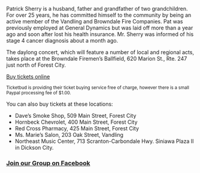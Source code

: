 Patrick Sherry is a husband, father and grandfather of two grandchildren. For over 25 years, he has committed himself to the community by being an active member of the Vandling and Browndale Fire Companies. Pat was previously employed at General Dynamics but was laid off more than a year ago and soon after lost his health insurance. Mr. Sherry was informed of his stage 4 cancer diagnosis about a month ago.

The daylong concert, which will feature a number of local and regional acts, takes place at the Browndale Firemen’s Ballfield, 620 Marion St., Rte. 247 just north of Forest City.

<a href="https://patsherrybenefit.ticketbud.com/tickets" title="Pat Sherry Benefit Tickets" class="ticket-button">Buy tickets online</a>

<small>Ticketbud is providing their ticket buying service free of charge, however there is a small Paypal processing fee of $1.00.</small>

You can also buy tickets at these locations:

*   Dave’s Smoke Shop, 509 Main Street, Forest City
*   Hornbeck Chevrolet, 400 Main Street, Forest City
*   Red Cross Pharmacy, 425 Main Street, Forest City
*   Ms. Marie’s Salon, 203 Oak Street, Vandling
*   Northeast Music Center, 713 Scranton-Carbondale Hwy. Siniawa Plaza II in Dickson City.

### [Join our Group on Facebook](https://www.facebook.com/PatrickSherryBenefitFundConcert)